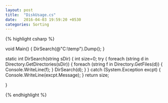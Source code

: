 ```yaml
---
layout: post
title:  "DiskUsage.cs"
date:   2016-04-03 19:59:20 +0530
categories: Sorting
---
```


{% highlight csharp %}


void Main()
{
		DirSearch(@"C:\temp").Dump();
}

static int DirSearch(string sDir)
{
	int size=0;
	try
	{
		foreach (string d in Directory.GetDirectories(sDir))
		{
			foreach (string f in Directory.GetFiles(d))
			{
				Console.WriteLine(f);
			}
			DirSearch(d);
		}
	}
	catch (System.Exception excpt)
	{
		Console.WriteLine(excpt.Message);
	}
	return size;
	
}


{% endhighlight %}